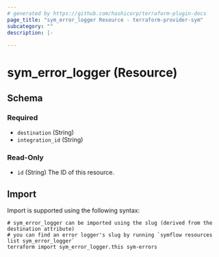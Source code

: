```yaml
---
# generated by https://github.com/hashicorp/terraform-plugin-docs
page_title: "sym_error_logger Resource - terraform-provider-sym"
subcategory: ""
description: |-
  
---
```


# sym_error_logger (Resource)





<!-- schema generated by tfplugindocs -->
## Schema

### Required

- `destination` (String)
- `integration_id` (String)

### Read-Only

- `id` (String) The ID of this resource.

## Import

Import is supported using the following syntax:

```shell
# sym_error_logger can be imported using the slug (derived from the destination attribute)
# you can find an error logger's slug by running `symflow resources list sym_error_logger`
terraform import sym_error_logger.this sym-errors
```
